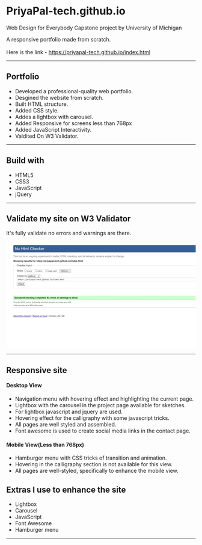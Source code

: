 # PriyaPal-tech.github.io
Web Design for Everybody Capstone project by University of Michigan

A responsive portfolio made from scratch.<br><br>
Here is the link - https://priyapal-tech.github.io/index.html
<hr/>
<h2>Portfolio</h2><ul>
<li>Developed a professional-quality web portfolio.</li>
<li>Desgined the website from scratch.</li>
<li>Built HTML structure.</li>
<li>Added CSS style.</li>
<li>Addes a lightbox with carousel.</li>
<li>Added Responsive for screens less than 768px</li>
<li>Added JavaScript Interactivity.</li>
<li>Valdited On W3 Validator.</li></ul>
<hr>
<h2>Build with</h2>
<ul>
  <li>HTML5</li>
  <li>CSS3</li>
  <li>JavaScript</li>
  <li>jQuery</li></ul>
  <hr>
<h2>Validate my site on W3 Validator</h2>
<p>It's fully validate no errors and warnings are there.</p>
<img src="imgs/validate.jpg" alt="validate">
<hr>
<h2>Responsive site</h2>
<h4>Desktop View</h4>
<ul>
  <li>Navigation menu with hovering effect and highlighting the current page.</li>
  <li>Lightbox with the carousel in the project page available for sketches.</li>
  <li>For lightbox javascript and jquery are used.</li>
  <li>Hovering effect for the calligraphy with some javascript tricks.</li>
  <li>All pages are well styled and assembled.</li>
  <li>Font awesome is used to create social media links in the contact page.</li></ul>
 <h4>Mobile View(Less than 768px)</h4> 
<ul>
<li>Hamburger menu with CSS tricks of transition and animation.</li>
  <li>Hovering in the calligraphy section is not available for this view.</li>
  <li>All pages are well-styled, specifically to enhance the mobile view.</li></ul>
  <h2>Extras I use to enhance the site</h2>
  <ul>
  <li>Lightbox</li>
  <li>Carousel</li>
  <li>JavaScript</li>
  <li>Font Awesome</li>
  <li>Hamburger menu</li></ul><hr>
